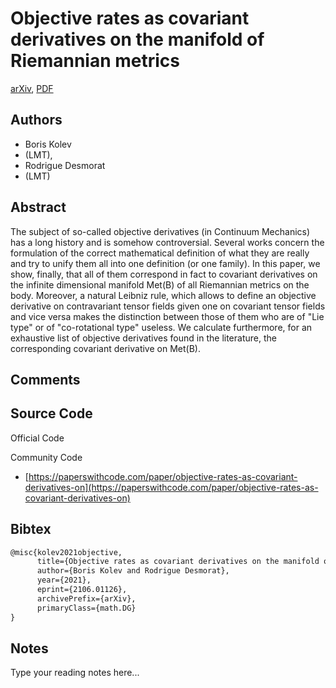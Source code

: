 
# Objective rates as covariant derivatives on the manifold of Riemannian metrics

[arXiv](https://arxiv.org/abs/2106.01126), [PDF](https://arxiv.org/pdf/2106.01126.pdf)

## Authors

- Boris Kolev
- (LMT),
- Rodrigue Desmorat
- (LMT)

## Abstract

The subject of so-called objective derivatives (in Continuum Mechanics) has a long history and is somehow controversial. Several works concern the formulation of the correct mathematical definition of what they are really and try to unify them all into one definition (or one family). In this paper, we show, finally, that all of them correspond in fact to covariant derivatives on the infinite dimensional manifold Met(B) of all Riemannian metrics on the body. Moreover, a natural Leibniz rule, which allows to define an objective derivative on contravariant tensor fields given one on covariant tensor fields and vice versa makes the distinction between those of them who are of "Lie type" or of "co-rotational type" useless. We calculate furthermore, for an exhaustive list of objective derivatives found in the literature, the corresponding covariant derivative on Met(B).

## Comments



## Source Code

Official Code



Community Code

- [https://paperswithcode.com/paper/objective-rates-as-covariant-derivatives-on](https://paperswithcode.com/paper/objective-rates-as-covariant-derivatives-on)

## Bibtex

```tex
@misc{kolev2021objective,
      title={Objective rates as covariant derivatives on the manifold of Riemannian metrics}, 
      author={Boris Kolev and Rodrigue Desmorat},
      year={2021},
      eprint={2106.01126},
      archivePrefix={arXiv},
      primaryClass={math.DG}
}
```

## Notes

Type your reading notes here...

